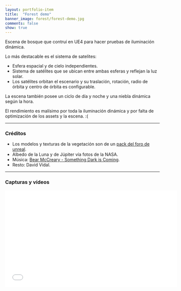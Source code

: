 ```yaml
---
layout: portfolio-item
title:  "Forest demo"
banner_image: forest/forest-demo.jpg
comments: false
show: true
---
```


Escena de bosque que contruí en UE4 para hacer pruebas de iluminación dinámica. 

Lo más destacable es el sistema de satelites:
* Esfera espacial y de cielo independientes.
* Sistema de satélites que se ubican entre ambas esferas y reflejan la luz solar.
* Los satélites orbitan el escenario y su traslación, rotación, radio de órbita y centro de órbita es configurable.

La escena también posee un ciclo de día y noche y una niebla dinámica según la hora.

El rendimiento es malísimo por toda la iluminación dinámica y por falta de optimización de los assets y la escena. :(

---

### Créditos
* Los modelos y texturas de la vegetación son de un [pack del foro de unreal](https://forums.unrealengine.com/showthread.php?59812-FREE-Foliage-Starter-Kit).
* Albedo de la Luna y de Júpiter vía fotos de la NASA.
* Música: [Bear McCreary - Something Dark is Coming](https://www.youtube.com/watch?v=Qr_79Jm62mo).
* Resto: David Vidal.

---

### Capturas y vídeos
<iframe width="560" height="315" src="//www.youtube.com/embed/t6Yy7VZMr9U" frameborder="0" allowfullscreen></iframe>